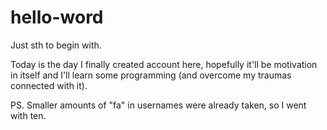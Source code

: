 # hello-word
Just sth to begin with.

Today is the day I finally created account here, 
hopefully it'll be motivation in itself and I'll learn some programming (and overcome my traumas connected with it).

PS. Smaller amounts of "fa" in usernames were already taken, so I went with ten.
